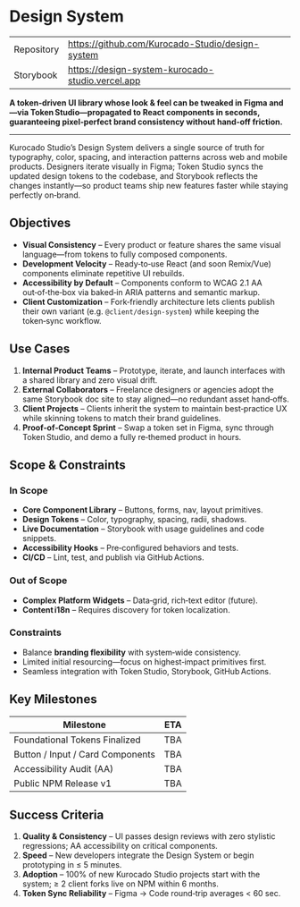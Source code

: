 # Design System

|            |                                                    |
| ---------- | -------------------------------------------------- |
| Repository | <https://github.com/Kurocado-Studio/design-system> |
| Storybook  | <https://design-system-kurocado-studio.vercel.app> |

**A token‑driven UI library whose look & feel can be tweaked in Figma and—via
Token Studio—propagated to React components in seconds, guaranteeing pixel‑perfect brand consistency
without hand‑off friction.**

---

Kurocado Studio’s Design System delivers a single source of truth for typography, color, spacing,
and interaction patterns across web and mobile products. Designers iterate visually in Figma; Token
Studio syncs the updated design tokens to the codebase, and Storybook reflects the changes
instantly—so product teams ship new features faster while staying perfectly on‑brand.

## Objectives

- **Visual Consistency** – Every product or feature shares the same visual language—from tokens to
  fully composed components.
- **Development Velocity** – Ready‑to‑use React (and soon Remix/Vue) components eliminate repetitive
  UI rebuilds.
- **Accessibility by Default** – Components conform to WCAG 2.1 AA out‑of‑the‑box via baked‑in ARIA
  patterns and semantic markup.
- **Client Customization** – Fork‑friendly architecture lets clients publish their own variant (e.g.
  `@client/design-system`) while keeping the token‑sync workflow.

## Use Cases

1. **Internal Product Teams** – Prototype, iterate, and launch interfaces with a shared library and
   zero visual drift.
2. **External Collaborators** – Freelance designers or agencies adopt the same Storybook doc site to
   stay aligned—no redundant asset hand‑offs.
3. **Client Projects** – Clients inherit the system to maintain best‑practice UX while skinning
   tokens to match their brand guidelines.
4. **Proof‑of‑Concept Sprint** – Swap a token set in Figma, sync through Token Studio, and demo a
   fully re‑themed product in hours.

## Scope & Constraints

### In Scope

- **Core Component Library** – Buttons, forms, nav, layout primitives.
- **Design Tokens** – Color, typography, spacing, radii, shadows.
- **Live Documentation** – Storybook with usage guidelines and code snippets.
- **Accessibility Hooks** – Pre‑configured behaviors and tests.
- **CI/CD** – Lint, test, and publish via GitHub Actions.

### Out of Scope

- **Complex Platform Widgets** – Data‑grid, rich‑text editor (future).
- **Content i18n** – Requires discovery for token localization.

### Constraints

- Balance **branding flexibility** with system‑wide consistency.
- Limited initial resourcing—focus on highest‑impact primitives first.
- Seamless integration with Token Studio, Storybook, GitHub Actions.

## Key Milestones

| Milestone                        | ETA |
| -------------------------------- | --- |
| Foundational Tokens Finalized    | TBA |
| Button / Input / Card Components | TBA |
| Accessibility Audit (AA)         | TBA |
| Public NPM Release v1            | TBA |

## Success Criteria

1. **Quality & Consistency** – UI passes design reviews with zero stylistic regressions; AA
   accessibility on critical components.
2. **Speed** – New developers integrate the Design System or begin prototyping in ≤ 5 minutes.
3. **Adoption** – 100% of new Kurocado Studio projects start with the system; ≥ 2 client forks live
   on NPM within 6 months.
4. **Token Sync Reliability** – Figma → Code round‑trip averages < 60 sec.
